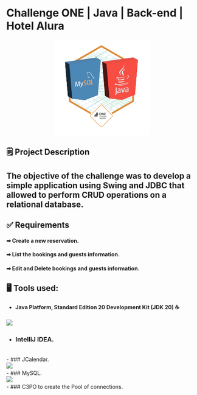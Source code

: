 # Challenge ONE | Java | Back-end | Hotel Alura

<div align="center">
<img src="https://github.com/Julopvel/Challenge_Hotel_Alura/blob/main/src/main/resources/images/InsigniaHotelAlura.png" align="center" style="width: 50%; height: auto" />
</div>

## 🗒 Project Description

## The objective of the challenge was to develop a simple application using Swing and JDBC that allowed to perform CRUD operations on a relational database. 

## ✅ Requirements

#### ➡ Create a new reservation.
#### ➡ List the bookings and guests information.
#### ➡ Edit and Delete bookings and guests information.


## 🖥️ Tools used:

 - #### Java Platform, Standard Edition 20 Development Kit (JDK 20) ☕
<div>
  <a href="https://www.oracle.com/java/technologies/javase/jdk20-archive-downloads.html">
    <img height="30em" src="https://img.shields.io/badge/Java-ED8B00?style=for-the-badge&logo=openjdk&logoColor=white"/>
  </a>
</div>

 - ### IntelliJ IDEA.
<div>
  <a href="https://www.jetbrains.com/idea/">
    <img>
  </a>
</div>
 - ### JCalendar.
<div>
  <a href="https://toedter.com/jcalendar/">
    <img height="30em" src=https://img.shields.io/badge/JCalendar-red/>
  </a>
</div>
 - ### MySQL.
<div>
  <a href="https://www.mysql.com/">
  <img height="30em" src=https://img.shields.io/badge/MySQL-blue>
  </a>
</div>
 - ### C3PO to create the Pool of connections.

